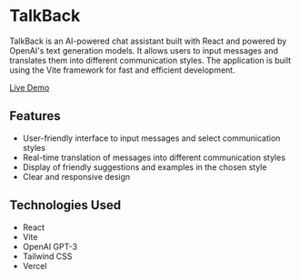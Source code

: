 # TalkBack

TalkBack is an AI-powered chat assistant built with React and powered by OpenAI's text generation models. It allows users to input messages and translates them into different communication styles. The application is built using the Vite framework for fast and efficient development.

[Live Demo](https://talk-back-ten.vercel.app/)

## Features

- User-friendly interface to input messages and select communication styles
- Real-time translation of messages into different communication styles
- Display of friendly suggestions and examples in the chosen style
- Clear and responsive design

## Technologies Used

- React
- Vite
- OpenAI GPT-3
- Tailwind CSS
- Vercel
